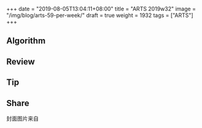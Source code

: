 +++
date = "2019-08-05T13:04:11+08:00"
title = "ARTS 2019w32"
image = "/img/blog/arts-59-per-week/"
draft = true
weight = 1932
tags = ["ARTS"]
+++


<!--more-->

## Algorithm

## Review


## Tip

## Share


封面图片来自 []() <a href="h"><i class="fa fa-dribbble" aria-hidden="true"></i> </a>